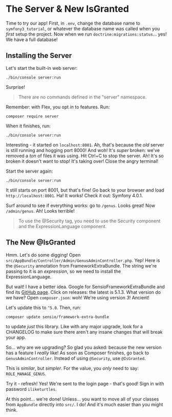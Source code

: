 # The Server & New IsGranted

Time to try our app! First, in `.env`, change the database name to `symfony3_tutorial`,
or whatever the database name was called when you *first* setup the project. Now
when we run `doctrine:migrations:status`... yes! We have a full database!

## Installing the Server

Let's start the built-in web server:

```terminal
./bin/console server:run
```

Surprise!

> There are no commands defined in the "server" namespace.

Remember: with Flex, you opt *in* to features. Run:

```terminal
composer require server
```

When it finishes, run:

```terminal
./bin/console server:run
```

Interesting - it started on `localhost:8001`. Ah, that's because the *old* server
is still running and hogging port 8000! And woh! It's *super* broken: we've removed
a *ton* of files it was using. Hit Ctrl+C to stop the server. Ah! It's so broken
it doesn't want to stop! It's taking over! Close the angry terminal!

Start the server again:

```terminal
./bin/console server:run
```

It still starts on port 8001, but that's fine! Go back to your browser and load
`http://localhost:8001`. Ha! It works! Check it out: Symfony 4.0.1.

Surf around to see if everything works: go to `/genus`. Looks great! Now
`/admin/genus`. Ah! Looks terrible!

> To use the @Security tag, you need to use the Security component and the
> ExpressionLanguage component.

## The New @IsGranted

Hmm. Let's do some digging! Open `src/AppBundle/Controller/Admin/GenusAdminController.php`.
Yep! Here is the `@Security` annotation from FrameworkExtraBundle. The string we're
passing to it is an *expression*, so we need to install the ExpressionLanguage.

But wait! I have a better idea. Google for SensioFrameworkExtraBundle and find its
[GitHub page](https://github.com/sensiolabs/SensioFrameworkExtraBundle). Click on
releases: the latest is 5.1.3. What version do we have? Open `composer.json`: woh!
We're using version *3*! Ancient!

Let's update this to `^5.0`. Then, run:

```terminal
composer update sensio/framework-extra-bundle
```

to update *just* this library. Like with any major upgrade, look for a CHANGELOG
to make sure there aren't any insane changes that will break your app.

So... why are we upgrading? So glad you asked: because the new version has a feature
I *really* like! As soon as Composer finishes, go back to `GenusAdminController`.
Instead of using `@Security`, use `@IsGranted`.

This is *similar*, but *simpler*. For the value, you *only* need to say: `ROLE_MANAGE_GENUS`.

Try it - refresh! Yes! We're sent to the login page - that's good! Sign in with
password `iliketurtles`.

At this point... we're done! Unless... you want to move all of your classes from
`AppBundle` directly into `src/`. I do! And it's much easier than you might think.
